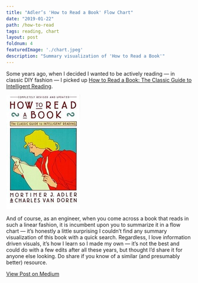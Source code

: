 ```yaml
---
title: "Adler’s 'How to Read a Book' Flow Chart"
date: "2019-01-22"
path: /how-to-read
tags: reading, chart
layout: post
foldnum: 4
featuredImage: './chart.jpeg'
description: "Summary visualization of 'How to Read a Book'"
---
```



Some years ago, when I decided I wanted to be actively reading — in classic DIY fashion — I picked up [How to Read a Book: The Classic Guide to Intelligent Reading](https://www.goodreads.com/book/show/567610.How_to_Read_a_Book).

![](./bookpic.jpeg)

And of course, as an engineer, when you come across a book that reads in such a linear fashion, it is incumbent upon you to summarize it in a flow chart — it’s honestly a little surprising I couldn’t find any summary visualization of this book with a quick search. Regardless, I love information driven visuals, it’s how I learn so I made my own — it’s not the best and could do with a few edits after all these years, but thought I’d share it for anyone else looking. Do share if you know of a similar (and presumably better) resource.

[View Post on Medium][MediumPost]

[MediumPost]: https://medium.com/@shahamfarooq/adlers-how-to-read-a-book-flow-chart-cb4547c26be1 "Adler’s 'How to Read a Book' Flow Chart"